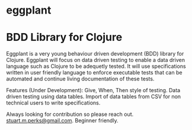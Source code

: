 # eggplant 
# BDD Library for Clojure

Eggplant is a very young behaviour driven development (BDD) library for Clojure. Eggplant will focus on data driven testing to enable a data driven language such as Clojure to be adequetly tested. It will use specifications written in user friendly language to enforce executable tests that can be automated and continue living documentation of these tests. 

Features (Under Development): 
Give, When, Then style of testing. 
Data driven testing using data tables. Import of data tables from CSV for non technical users to write specifications. 

Always looking for contribution so please reach out. stuart.m.perks@gmail.com. Beginner friendly.  

